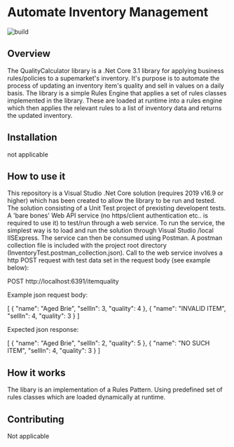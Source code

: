 # Automate Inventory Management
![build](https://github.com/menono-uk/SellInRuleEngine.git)


## Overview
The QualityCalculator library is a .Net Core 3.1 library for applying business rules/policies to a supemarket's inventory. It's purpose is to automate the process of updating an inventory item's quality and sell in values on a daily basis. The library is a simple Rules Engine that applies a set of rules classes implemented in the library. These are loaded at runtime into a rules engine which then applies the relevant rules to a list of inventory data and returns the updated inventory.

## Installation

not applicable

## How to use it

This repository is a Visual Studio .Net Core solution (requires 2019 v16.9 or higher) which has been created to allow the library to be run and tested.  The solution consisting of a Unit Test project of prexisting developent tests. A 'bare bones' Web API service (no https/client authentication etc.. is required to use it) to test/run through a web service.  To run the service, the simplest way is to load and run the solution through Visual Studio /local IISExpress. The service can then be consumed using Postman.  A postman collection file is included with the project root directory (InventoryTest.postman_collection.json).  Call to the web service involves a http POST request with test data set in the request body (see example below):

POST http://localhost:6391/itemquality

Example json request body:

[
    {
        "name": "Aged Brie",
        "sellIn": 3,
        "quality": 4
    },
    {
        "name": "INVALID ITEM",
        "sellIn": 4,
        "quality": 3
    }
]

Expected json response:

[
    {
        "name": "Aged Brie",
        "sellIn": 2,
        "quality": 5
    },
    {
        "name": "NO SUCH ITEM",
        "sellIn": 4,
        "quality": 3
    }
]


## How it works
The libary is an implementation of a Rules Pattern.  Using predefined set of rules classes which are loaded dynamically at runtime. 

## Contributing

Not applicable


